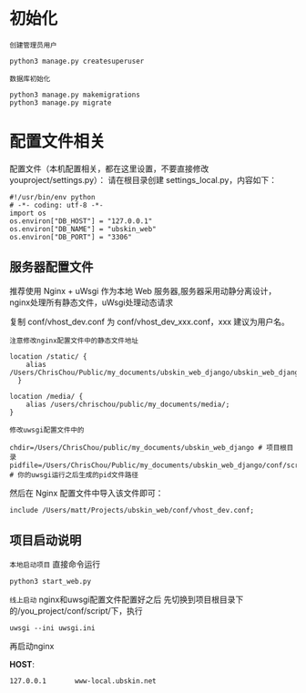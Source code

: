 初始化
============

`创建管理员用户`
```
python3 manage.py createsuperuser
```

`数据库初始化`
```
python3 manage.py makemigrations
python3 manage.py migrate
```

配置文件相关
==========
配置文件（本机配置相关，都在这里设置，不要直接修改 youproject/settings.py）：
请在根目录创建 settings_local.py，内容如下：
```
#!/usr/bin/env python
# -*- coding: utf-8 -*-
import os
os.environ["DB_HOST"] = "127.0.0.1"
os.environ["DB_NAME"] = "ubskin_web"
os.environ["DB_PORT"] = "3306"
```

服务器配置文件
------------
推荐使用 Nginx + uWsgi 作为本地 Web 服务器,服务器采用动静分离设计，nginx处理所有静态文件，uWsgi处理动态请求

复制 conf/vhost_dev.conf 为 conf/vhost_dev_xxx.conf，xxx 建议为用户名。

`注意修改nginx配置文件中的静态文件地址`
```
location /static/ {
    alias /Users/ChrisChou/Public/my_documents/ubskin_web_django/ubskin_web_django/static/;
  }

location /media/ {
    alias /users/chrischou/public/my_documents/media/;
}

```
`修改uwsgi配置文件中的`
```
chdir=/Users/ChrisChou/public/my_documents/ubskin_web_django # 项目根目录
pidfile=/Users/ChrisChou/Public/my_documents/ubskin_web_django/conf/script/uwsgi.pid # 你的uwsgi运行之后生成的pid文件路径

```

然后在 Nginx 配置文件中导入该文件即可：
```
include /Users/matt/Projects/ubskin_web/conf/vhost_dev.conf;
```

项目启动说明
------
`本地启动项目`
直接命令运行
```
python3 start_web.py
```

`线上启动`
nginx和uwsgi配置文件配置好之后
先切换到项目根目录下的/you_project/conf/script/下，执行
```
uwsgi --ini uwsgi.ini
```
再启动nginx

**HOST**:
```
127.0.0.1       www-local.ubskin.net
```